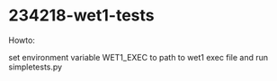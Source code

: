 234218-wet1-tests
=================
Howto:

set environment variable WET1_EXEC to path to wet1 exec file and run simpletests.py
